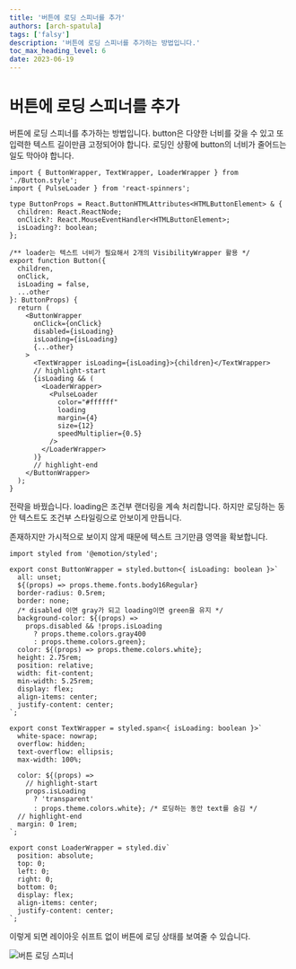 ```yaml
---
title: '버튼에 로딩 스피너를 추가'
authors: [arch-spatula]
tags: ['falsy']
description: '버튼에 로딩 스피너를 추가하는 방법입니다.'
toc_max_heading_level: 6
date: 2023-06-19
---
```


# 버튼에 로딩 스피너를 추가

버튼에 로딩 스피너를 추가하는 방법입니다. button은 다양한 너비를 갖을 수 있고 또 입력한 텍스트 길이만큼 고정되어야 합니다. 로딩인 상황에 button의 너비가 줄어드는 일도 막아야 합니다.

<!--truncate-->

```tsx
import { ButtonWrapper, TextWrapper, LoaderWrapper } from './Button.style';
import { PulseLoader } from 'react-spinners';

type ButtonProps = React.ButtonHTMLAttributes<HTMLButtonElement> & {
  children: React.ReactNode;
  onClick?: React.MouseEventHandler<HTMLButtonElement>;
  isLoading?: boolean;
};

/** loader는 텍스트 너비가 필요해서 2개의 VisibilityWrapper 활용 */
export function Button({
  children,
  onClick,
  isLoading = false,
  ...other
}: ButtonProps) {
  return (
    <ButtonWrapper
      onClick={onClick}
      disabled={isLoading}
      isLoading={isLoading}
      {...other}
    >
      <TextWrapper isLoading={isLoading}>{children}</TextWrapper>
      // highlight-start
      {isLoading && (
        <LoaderWrapper>
          <PulseLoader
            color="#ffffff"
            loading
            margin={4}
            size={12}
            speedMultiplier={0.5}
          />
        </LoaderWrapper>
      )}
      // highlight-end
    </ButtonWrapper>
  );
}
```

전략을 바꿨습니다. loading은 조건부 랜더링을 계속 처리합니다. 하지만 로딩하는 동안 텍스트도 조건부 스타일링으로 안보이게 만듭니다.

존재하지만 가시적으로 보이지 않게 때문에 텍스트 크기만큼 영역을 확보합니다.

```tsx
import styled from '@emotion/styled';

export const ButtonWrapper = styled.button<{ isLoading: boolean }>`
  all: unset;
  ${(props) => props.theme.fonts.body16Regular}
  border-radius: 0.5rem;
  border: none;
  /* disabled 이면 gray가 되고 loading이면 green을 유지 */
  background-color: ${(props) =>
    props.disabled && !props.isLoading
      ? props.theme.colors.gray400
      : props.theme.colors.green};
  color: ${(props) => props.theme.colors.white};
  height: 2.75rem;
  position: relative;
  width: fit-content;
  min-width: 5.25rem;
  display: flex;
  align-items: center;
  justify-content: center;
`;

export const TextWrapper = styled.span<{ isLoading: boolean }>`
  white-space: nowrap;
  overflow: hidden;
  text-overflow: ellipsis;
  max-width: 100%;

  color: ${(props) =>
    // highlight-start
    props.isLoading
      ? 'transparent'
      : props.theme.colors.white}; /* 로딩하는 동안 text를 숨김 */
  // highlight-end
  margin: 0 1rem;
`;

export const LoaderWrapper = styled.div`
  position: absolute;
  top: 0;
  left: 0;
  right: 0;
  bottom: 0;
  display: flex;
  align-items: center;
  justify-content: center;
`;
```

이렇게 되면 레이아웃 쉬프트 없이 버튼에 로딩 상태를 보여줄 수 있습니다.

![버튼 로딩 스피너](https://user-images.githubusercontent.com/84452145/248538008-e329ff78-da9e-4506-b65c-fcddaed6ba6e.gif)
